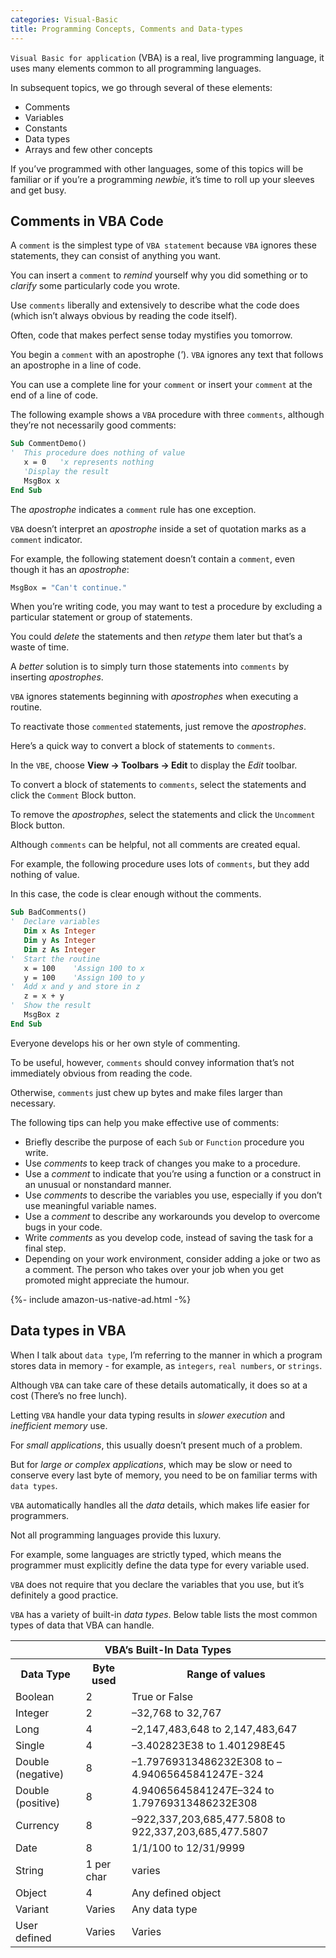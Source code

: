 ```yaml
---
categories: Visual-Basic
title: Programming Concepts, Comments and Data-types
---
```


`Visual Basic for application` (VBA) is a real, live programming language, it uses many elements common to all programming languages. 

In subsequent topics, we go through several of these elements: 

* Comments
* Variables
* Constants
* Data types
* Arrays and few other concepts

If you’ve programmed with other languages, some of this topics will be familiar or if you’re a programming *newbie*, it’s time to roll up your sleeves and get busy. 

## Comments in VBA Code

A `comment` is the simplest type of `VBA statement` because `VBA` ignores these statements, they can consist of anything you want. 

You can insert a `comment` to *remind* yourself why you did something or to *clarify* some particularly code you wrote. 

Use `comments` liberally and extensively to describe what the code does (which isn’t always obvious by reading the code itself). 

Often, code that makes perfect sense today mystifies you tomorrow.

You begin a `comment` with an apostrophe (*'*). `VBA` ignores any text that follows an apostrophe in a line of code.

You can use a complete line for your `comment` or insert your `comment` at the end of a line of code. 

The following example shows a `VBA` procedure with three `comments`, although they’re not necessarily good comments: 

```vb
Sub CommentDemo()
'  This procedure does nothing of value
   x = 0   'x represents nothing
   'Display the result
   MsgBox x
End Sub
```

The *apostrophe* indicates a `comment` rule has one exception. 

`VBA` doesn’t interpret an *apostrophe* inside a set of quotation marks as a `comment` indicator. 

For example, the following statement doesn’t contain a `comment`, even though it has an *apostrophe*: 

```vb
MsgBox = "Can't continue."
```

When you’re writing code, you may want to test a procedure by excluding a particular statement or group of statements. 

You could *delete* the statements and then *retype* them later but that’s a waste of time. 

A *better* solution is to simply turn those statements into `comments` by inserting *apostrophes*. 

`VBA` ignores statements beginning with *apostrophes* when executing a routine. 

To reactivate those `commented` statements, just remove the *apostrophes*.

Here’s a quick way to convert a block of statements to `comments`. 

In the `VBE`, choose **View -> Toolbars -> Edit** to display the *Edit* toolbar. 

To convert a block of statements to `comments`, select the statements and click the `Comment` Block button. 

To remove the *apostrophes*, select the statements and click the `Uncomment` Block button.

Although `comments` can be helpful, not all comments are created equal. 

For example, the following procedure uses lots of `comments`, but they add nothing of value. 

In this case, the code is clear enough without the comments. 

```vb
Sub BadComments()
'  Declare variables
   Dim x As Integer
   Dim y As Integer
   Dim z As Integer
'  Start the routine
   x = 100    'Assign 100 to x
   y = 100    'Assign 100 to y
'  Add x and y and store in z
   z = x + y
'  Show the result
   MsgBox z
End Sub
```

Everyone develops his or her own style of commenting. 

To be useful, however, `comments` should convey information that’s not immediately obvious from reading the code.

Otherwise, `comments` just chew up bytes and make files larger than necessary.

The following tips can help you make effective use of comments:

* Briefly describe the purpose of each `Sub` or `Function` procedure you write.
* Use *comments* to keep track of changes you make to a procedure.
* Use a *comment* to indicate that you’re using a function or a construct in an unusual or nonstandard manner.
* Use *comments* to describe the variables you use, especially if you don’t use meaningful variable names.
* Use a *comment* to describe any workarounds you develop to overcome bugs in your code.
* Write *comments* as you develop code, instead of saving the task for a final step.
* Depending on your work environment, consider adding a joke or two as a comment. The person who takes over your job when you get promoted might appreciate the humour.

{%- include amazon-us-native-ad.html -%}

## Data types in VBA

When I talk about `data type`, I’m referring to the manner in which a program stores data in memory - for example, as `integers`, `real numbers`, or `strings`. 

Although `VBA` can take care of these details automatically, it does so at a cost (There’s no free lunch). 

Letting `VBA` handle your data typing results in *slower execution* and *inefficient memory* use. 

For *small applications*, this usually doesn’t present much of a problem. 

But for *large or complex applications*, which may be slow or need to conserve every last byte of memory, you need to be on familiar terms with `data types`.

`VBA` automatically handles all the *data* details, which makes life easier for programmers. 

Not all programming languages provide this luxury. 

For example, some languages are strictly typed, which means the programmer must explicitly define the data type for every variable used.

`VBA` does not require that you declare the variables that you use, but it’s definitely a good practice. 

`VBA` has a variety of built-in *data types*. Below table lists the most common types of data that VBA can handle. 


<table class="w3-table-all w3-mobile  w3-card-4">
    <tr>
        <th class="w3-center" colspan="3">VBA’s Built-In Data Types</th>
    </tr>
    <tr>
        <th>Data Type</th>
        <th>Byte used</th>
        <th>Range of values</th>
    </tr>
    <tr>
        <td>Boolean</td>
        <td>2</td>
        <td>True or False</td>
    </tr>
    <tr>
        <td>Integer</td>
        <td>2</td>
        <td>–32,768 to 32,767</td>
    </tr>
    <tr>
        <td>Long</td>
        <td>4</td>
        <td>–2,147,483,648 to 2,147,483,647</td>
    </tr>
    <tr>
        <td>Single</td>
        <td>4</td>
        <td>–3.402823E38 to 1.401298E45</td>
    </tr>
    <tr>
        <td>Double (negative)</td>
        <td>8</td>
        <td>–1.79769313486232E308 to –4.94065645841247E-324</td>
    </tr>
    <tr>
        <td>Double (positive)</td>
        <td>8</td>
        <td>4.94065645841247E–324 to  1.79769313486232E308</td>
    </tr>
    <tr>
        <td>Currency</td>
        <td>8</td>
        <td>–922,337,203,685,477.5808 to 922,337,203,685,477.5807</td>
    </tr>
    <tr>
        <td>Date</td>
        <td>8</td>
        <td>1/1/100 to 12/31/9999</td>
    </tr>
    <tr>
        <td>String</td>
        <td>1 per char</td>
        <td>varies</td>
    </tr>
    <tr>
        <td>Object</td>
        <td>4</td>
        <td>Any defined object</td>
    </tr>
    <tr>
        <td>Variant</td>
        <td>Varies</td>
        <td>Any data type</td>
    </tr>
    <tr>
        <td>User defined</td>
        <td>Varies</td>
        <td>Varies</td>                    
    </tr>
</table>

